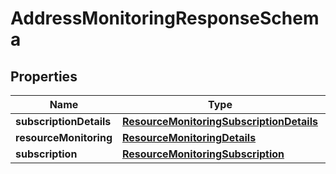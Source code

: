 
# AddressMonitoringResponseSchema

## Properties
Name | Type | Description | Notes
------------ | ------------- | ------------- | -------------
**subscriptionDetails** | [**ResourceMonitoringSubscriptionDetails**](ResourceMonitoringSubscriptionDetails.md) |  |  [optional]
**resourceMonitoring** | [**ResourceMonitoringDetails**](ResourceMonitoringDetails.md) |  |  [optional]
**subscription** | [**ResourceMonitoringSubscription**](ResourceMonitoringSubscription.md) |  |  [optional]



